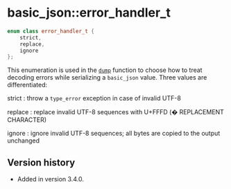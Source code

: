 # basic_json::error_handler_t

```cpp
enum class error_handler_t {
    strict,
    replace,
    ignore
};
```

This enumeration is used in the [`dump`](dump.md) function to choose how to treat decoding errors while serializing a
`basic_json` value. Three values are differentiated:

strict
:   throw a `type_error` exception in case of invalid UTF-8

replace
:   replace invalid UTF-8 sequences with U+FFFD (� REPLACEMENT CHARACTER)

ignore
:   ignore invalid UTF-8 sequences; all bytes are copied to the output unchanged

## Version history

- Added in version 3.4.0.
